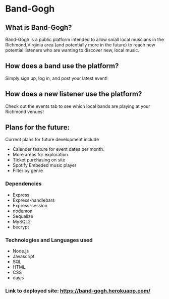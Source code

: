 # Band-Gogh

## What is Band-Gogh?
Band-Gogh is a public platform intended to allow small local muscians in the Richmond,Virginia area (and potentially more in the future) to reach new potential listeners who are wanting to discover new, local music.

## How does a band use the platform?
Simply sign up, log in, and post your latest event!

## How does a new listener use the platform?
Check out the events tab to see which local bands are playing at your Richmond venues!

## Plans for the future:
Current plans for future development include
- Calender feature for event dates per month.
- More areas for exploration
- Ticket purchasing on site
- Spotify Embeded music player
- Filter by genre

### Dependencies
- Express
- Express-handlebars
- Express-session
- nodemon
- Sequalize
- MySQL2
- becrypt

### Technologies and Languages used
- Node.js
- Javascript
- SQL
- HTML
- CSS
- dayjs

### Link to deployed site: https://band-gogh.herokuapp.com/
